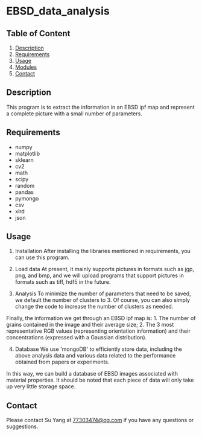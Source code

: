 # EBSD_data_analysis

## Table of Content
1. [Description](README.md#Description)
2. [Requirements](README.md#Requirements)
3. [Usage](README.md#Usage)
4. [Modules](README.md#Structure)
5. [Contact](README.md#Contact)

## Description
This program is to extract the information in an EBSD ipf map and represent a complete picture with a small number of parameters.

## Requirements
- numpy
- matplotlib
- sklearn
- cv2
- math
- scipy
- random
- pandas
- pymongo
- csv
- xlrd
- json

## Usage
1. Installation
After installing the libraries mentioned in requirements, you can use this program.

2. Load data
At present, it mainly supports pictures in formats such as jgp, png, and bmp, and we will upload programs that support pictures in formats such as tiff, hdf5 in the future.

3. Analysis
To minimize the number of parameters that need to be saved, we default the number of clusters to 3. Of course, you can also simply change the code to increase the number of clusters as needed.

Finally, the information we get through an EBSD ipf map is: 1. The number of grains contained in the image and their average size; 2. The 3 most representative RGB values (representing orientation information) and their concentrations (expressed with a Gaussian distribution).

4. Database
We use 'mongoDB' to efficiently store data, including the above analysis data and various data related to the performance obtained from papers or experiments.

In this way, we can build a database of EBSD images associated with material properties. It should be noted that each piece of data will only take up very little storage space.

## Contact
Please contact Su Yang at [77303474@qq.com](mailto:77303474@qq.com) if you have any questions or suggestions.
